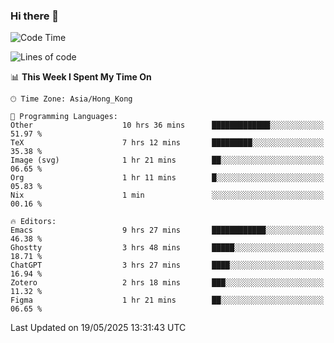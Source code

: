 ### Hi there 👋

<!--
**nicehiro/nicehiro** is a ✨ _special_ ✨ repository because its `README.md` (this file) appears on your GitHub profile.

Here are some ideas to get you started:

- 🔭 I’m currently working on ...
- 🌱 I’m currently learning ...
- 👯 I’m looking to collaborate on ...
- 🤔 I’m looking for help with ...
- 💬 Ask me about ...
- 📫 How to reach me: ...
- 😄 Pronouns: ...
- ⚡ Fun fact: ...
-->

<!--START_SECTION:waka-->
![Code Time](http://img.shields.io/badge/Code%20Time-674%20hrs%202%20mins-blue)

![Lines of code](https://img.shields.io/badge/From%20Hello%20World%20I%27ve%20Written-1.7%20million%20lines%20of%20code-blue)

📊 **This Week I Spent My Time On** 

```text
🕑︎ Time Zone: Asia/Hong_Kong

💬 Programming Languages: 
Other                    10 hrs 36 mins      █████████████░░░░░░░░░░░░   51.97 % 
TeX                      7 hrs 12 mins       █████████░░░░░░░░░░░░░░░░   35.38 % 
Image (svg)              1 hr 21 mins        ██░░░░░░░░░░░░░░░░░░░░░░░   06.65 % 
Org                      1 hr 11 mins        █░░░░░░░░░░░░░░░░░░░░░░░░   05.83 % 
Nix                      1 min               ░░░░░░░░░░░░░░░░░░░░░░░░░   00.16 % 

🔥 Editors: 
Emacs                    9 hrs 27 mins       ████████████░░░░░░░░░░░░░   46.38 % 
Ghostty                  3 hrs 48 mins       █████░░░░░░░░░░░░░░░░░░░░   18.71 % 
ChatGPT                  3 hrs 27 mins       ████░░░░░░░░░░░░░░░░░░░░░   16.94 % 
Zotero                   2 hrs 18 mins       ███░░░░░░░░░░░░░░░░░░░░░░   11.32 % 
Figma                    1 hr 21 mins        ██░░░░░░░░░░░░░░░░░░░░░░░   06.65 % 
```


 Last Updated on 19/05/2025 13:31:43 UTC
<!--END_SECTION:waka-->
